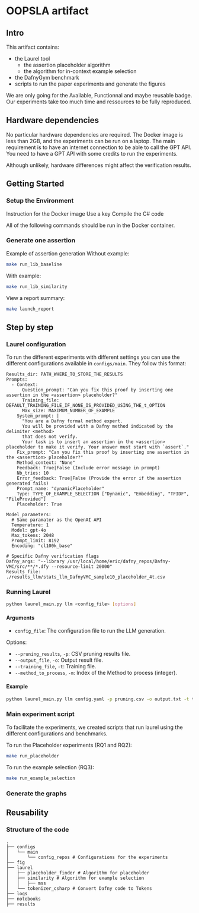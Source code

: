 # OOPSLA artifact

## Intro

This artifact contains:
- the Laurel tool
    - the assertion placeholder algorithm
    - the algorithm for in-context example selection
- the DafnyGym benchmark
- scripts to run the paper experiments and generate the figures

We are only going for the Available, Functionnal and maybe reusable badge.
Our experiments take too much time and ressources to be fully reproduced.

## Hardware dependencies

No particular hardware dependencies are required. The Docker image is less than 2GB, and the experiments can be run on a laptop.
The main requirement is to have an internet connection to be able to call the GPT API. You need to have a GPT API with some credits to run the experiments.

Although unlikely, hardware differences might affect the verification results.

## Getting Started

### Setup the Environment

Instruction for the Docker image
Use a key
Compile the C# code


All of the following commands should be run in the Docker container.

### Generate one assertion

Example of assertion generation
Without example:
```bash
make run_lib_baseline
```

With example:
```bash
make run_lib_similarity
```

View a report summary:
```bash
make launch_report
```

## Step by step

### Laurel configuration

To run the different experiments with different settings you can use the different configurations available in `configs/main`.
They follow this format:
```
Results_dir: PATH_WHERE_TO_STORE_THE_RESULTS
Prompts:
  - Context:
      Question_prompt: "Can you fix this proof by inserting one assertion in the <assertion> placeholder?"
      Training_file: DEFAULT_TRAINING_FILE_IF_NONE_IS_PROVIDED_USING_THE_t_OPTION
      Max_size: MAXIMUM_NUMBER_OF_EXAMPLE
    System_prompt: |
      "You are a Dafny formal method expert.
      You will be provided with a Dafny method indicated by the delimiter <method>
      that does not verify.
      Your task is to insert an assertion in the <assertion> placeholder to make it verify. Your answer must start with `assert`."
    Fix_prompt: "Can you fix this proof by inserting one assertion in the <assertion> placeholder?"
    Method_context: "None"
    Feedback: True|False (Include error message in prompt)
    Nb_tries: 10
    Error_feedback: True|False (Provide the error if the assertion generated fails)
    Prompt_name: "dynamicPlaceholder"
    Type: TYPE_OF_EXAMPLE_SELECTION ["Dynamic", "Embedding", "TFIDF", "FileProvided"]
    Placeholder: True

Model_parameters:
  # Same paramater as the OpenAI API
  Temperature: 1
  Model: gpt-4o
  Max_tokens: 2048
  Prompt_limit: 8192
  Encoding: "cl100k_base"

# Specific Dafny verification flags
Dafny_args: "--library /usr/local/home/eric/dafny_repos/Dafny-VMC/src/**/*.dfy --resource-limit 20000"
Results_file: ./results_llm/stats_llm_DafnyVMC_sample10_placeholder_4t.csv
```

### Running Laurel

```sh
python laurel_main.py llm <config_file> [options]
```

#### Arguments

- `config_file`: The configuration file to run the LLM generation.

Options:
- `--pruning_results`, `-p`: CSV pruning results file.
- `--output_file`, `-o`: Output result file.
- `--training_file`, `-t`: Training file.
- `--method_to_process`, `-m`: Index of the Method to process (integer).

#### Example

```sh
python laurel_main.py llm config.yaml -p pruning.csv -o output.txt -t training.txt -m 1
```

### Main experiment script
To facilitate the experiments, we created scripts that run laurel using the different configurations and benchmarks.

To run the Placeholder experiments (RQ1 and RQ2):
```sh
make run_placeholder
```

To run the example selection (RQ3):
```sh
make run_example_selection
```

### Generate the graphs

## Reusability

### Structure of the code

```
.
├── configs
│   └── main
│       └── config_repos # Configurations for the experiments
├── fig
├── laurel
│   ├── placeholder_finder # Algorithm for placeholder
│   ├── similarity # Algorithm for example selection
│   │   ├── mss
│   └── tokenizer_csharp # Convert Dafny code to Tokens
├── logs
├── notebooks
├── results
```
